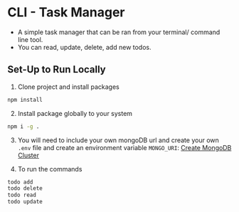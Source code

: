 # CLI - Task Manager

- A simple task manager that can be ran from your terminal/ command line tool.
- You can read, update, delete, add new todos.

## Set-Up to Run Locally

1. Clone project and install packages

```bash
npm install
```

2. Install package globally to your system

```bash
npm i -g .
```

3. You will need to include your own mongoDB url and create your own `.env` file and create an environment variable `MONGO_URI`: [Create MongoDB Cluster](https://www.mongodb.com/basics/clusters/mongodb-cluster-setup)

4. To run the commands

```bash
todo add
todo delete
todo read
todo update
```
